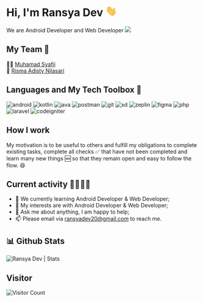 # Hi, I'm Ransya Dev <img src="https://github.com/muhamadsyafii/muhamadsyafii/blob/master/gif/Hi.gif?raw=true" width="30px">
We are Android Developer and Web Developer
[<img height="30" src="https://img.shields.io/badge/Instagram-%23E4405F.svg?&style=flat-square&logo=instagram&logoColor=white" target="_blank" />][Instagram]
 
## My Team 🤘
🙋‍♂️ <a href="https://github.com/muhamadsyafii" target="_blank">Muhamad Syafii</a> <br/>
🧕 <a href="https://github.com/rismaadisty" target="_blank">Risma Adisty Nilasari</a>

## Languages and My Tech Toolbox 🧰 

<p align="left">
<img src="https://uxwing.com/wp-content/themes/uxwing/download/10-brands-and-social-media/android-studio.svg" alt="android" width="40" height="40"/>
<img src="https://www.vectorlogo.zone/logos/kotlinlang/kotlinlang-icon.svg" alt="kotlin" height="40"/> 
<img src="https://www.vectorlogo.zone/logos/java/java-icon.svg" alt="java" height="40"/> 
<img src="https://www.vectorlogo.zone/logos/getpostman/getpostman-icon.svg" alt="postman" width="40" height="40"/> 
<img src="https://www.vectorlogo.zone/logos/git-scm/git-scm-icon.svg" alt="git" width="40" height="40"/> 
<img src="https://cdn.worldvectorlogo.com/logos/adobe-xd-1.svg" alt="xd" width="40" height="40"/>
<img src="https://www.vectorlogo.zone/logos/zeplinio/zeplinio-icon.svg" alt="zeplin" width="40" height="40"/>
<img src="https://www.vectorlogo.zone/logos/figma/figma-icon.svg" alt="figma" width="40" height="40"/>
<img src="https://www.vectorlogo.zone/logos/php/php-ar21.svg" alt="php" height="40"/> 
<img src="https://www.vectorlogo.zone/logos/laravel/laravel-icon.svg" alt="laravel" height="40"/> 
<img src="https://cdn.worldvectorlogo.com/logos/codeigniter.svg" alt="codeigniter" height="40"/> 
</p>

## How I work

My motivation is to be useful to others and fulfill my obligations to complete existing tasks, complete all checks ✅ that have not been completed and learn many new things 🆕 so that they remain open and easy to follow the flow. 😄

## Current activity 👨‍💻👩‍💻
- 📖 We currently learning Android Developer & Web Developer;
- 🤔 My interests are with Android Developer & Web Developer;
- 💬 Ask me about anything, I am happy to help;
- 📫 Please email via ransyadev20@gmail.com to reach me.


## 📊 Github Stats
<p align="left"> <img src="https://github-readme-stats.vercel.app/api?username=ransyadev&show_icons=true&theme=graywhite" alt="Ransya Dev | Stats" />


## Visitor
 ![Visitor Count](https://profile-counter.glitch.me/{ransyadev}/count.svg)
 

[Instagram]: https://www.instagram.com/ransyadev
